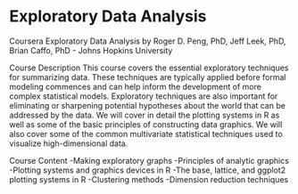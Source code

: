 Exploratory Data Analysis
================================

Coursera Exploratory Data Analysis  by Roger D. Peng, PhD, Jeff Leek, PhD, Brian Caffo, PhD - Johns Hopkins University

Course Description
This course covers the essential exploratory techniques for summarizing data. These techniques are typically applied before formal modeling commences and can help inform the development of more complex statistical models. Exploratory techniques are also important for eliminating or sharpening potential hypotheses about the world that can be addressed by the data. We will cover in detail the plotting systems in R as well as some of the basic principles of constructing data graphics. We will also cover some of the common multivariate statistical techniques used to visualize high-dimensional data.

Course Content
-Making exploratory graphs
-Principles of analytic graphics
-Plotting systems and graphics devices in R
-The base, lattice, and ggplot2 plotting systems in R
-Clustering methods
-Dimension reduction techniques
